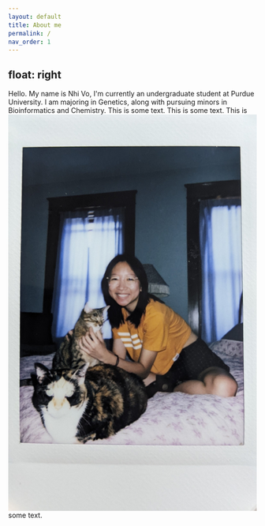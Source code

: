 ```yaml
---
layout: default
title: About me
permalink: /
nav_order: 1
---
```


<h2>float: right</h2>
<p>Hello. My name is Nhi Vo, I'm currently an undergraduate student at Purdue University. 
I am majoring in Genetics, along with pursuing minors in Bioinformatics and Chemistry. <img src="/assets/img/about_me_img/PXL_20220721_000907092.jpg" alt="nhivo" style="float:right">This is some text. This is some text. This is some text.</p>
